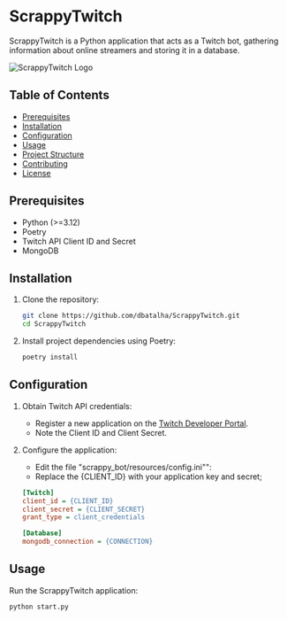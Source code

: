 # ScrappyTwitch

ScrappyTwitch is a Python application that acts as a Twitch bot, gathering information about online streamers and storing it in a database.

![ScrappyTwitch Logo](https://freeimage.host/i/J0XQgFj)

## Table of Contents

- [Prerequisites](#prerequisites)
- [Installation](#installation)
- [Configuration](#configuration)
- [Usage](#usage)
- [Project Structure](#project-structure)
- [Contributing](#contributing)
- [License](#license)

## Prerequisites

- Python (>=3.12)
- Poetry
- Twitch API Client ID and Secret
- MongoDB

## Installation

1. Clone the repository:

    ```bash
    git clone https://github.com/dbatalha/ScrappyTwitch.git
    cd ScrappyTwitch
    ```

2. Install project dependencies using Poetry:

    ```bash
    poetry install
    ```

## Configuration

1. Obtain Twitch API credentials:

   - Register a new application on the [Twitch Developer Portal](https://dev.twitch.tv/console/apps).
   - Note the Client ID and Client Secret.

2. Configure the application:

   - Edit the file "scrappy_bot/resources/config.ini"":
   - Replace the {CLIENT_ID} with your application key and secret;

    ```config.ini
    [Twitch]
    client_id = {CLIENT_ID}
    client_secret = {CLIENT_SECRET}
    grant_type = client_credentials

    [Database]
    mongodb_connection = {CONNECTION}
   ```

## Usage

Run the ScrappyTwitch application:

```bash
python start.py